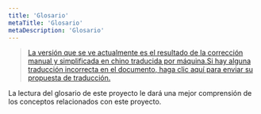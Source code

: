 ```yaml
---
title: 'Glosario'
metaTitle: 'Glosario'
metaDescription: 'Glosario'
---
```


> [La versión que se ve actualmente es el resultado de la corrección manual y simplificada en chino traducida por máquina.Si hay alguna traducción incorrecta en el documento, haga clic aquí para enviar su propuesta de traducción.](https://crwd.in/newbeclaptrap)

La lectura del glosario de este proyecto le dará una mejor comprensión de los conceptos relacionados con este proyecto.
